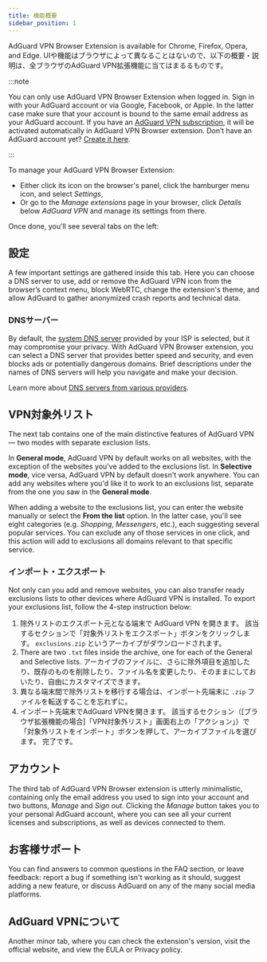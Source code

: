 ```yaml
---
title: 機能概要
sidebar_position: 1
---
```


AdGuard VPN Browser Extension is available for Chrome, Firefox, Opera, and Edge. UIや機能はブラウザによって異なることはないので、以下の概要・説明は、全ブラウザのAdGuard VPN拡張機能に当てはまるるものです。

:::note

You can only use AdGuard VPN Browser Extension when logged in. Sign in with your AdGuard account or via Google, Facebook, or Apple. In the latter case make sure that your account is bound to the same email address as your AdGuard account. If you have an [AdGuard VPN subscription](/general/subscription), it will be activated automatically in AdGuard VPN Browser extension. Don’t have an AdGuard account yet? [Create it here](https://auth.adguard.com/registration.html).

:::

To manage your AdGuard VPN Browser Extension:

- Either click its icon on the browser's panel, click the hamburger menu icon, and select *Settings*,
- Or go to the *Manage extensions* page in your browser, click *Details* below *AdGuard VPN* and manage its settings from there.

Once done, you'll see several tabs on the left:

## 設定

A few important settings are gathered inside this tab. Here you can choose a DNS server to use, add or remove the AdGuard VPN icon from the browser’s context menu, block WebRTC, change the extension's theme, and allow AdGuard to gather anonymized crash reports and technical data.

### DNSサーバー

By default, the [system DNS server](https://adguard-dns.io/kb/general/dns-filtering/#what-is-dns) provided by your ISP is selected, but it may compromise your privacy. With AdGuard VPN Browser extension, you can select a DNS server that provides better speed and security, and even blocks ads or potentially dangerous domains. Brief descriptions under the names of DNS servers will help you navigate and make your decision.

Learn more about [DNS servers from various providers](https://adguard-dns.io/kb/general/dns-providers/).

## VPN対象外リスト

The next tab contains one of the main distinctive features of AdGuard VPN — two modes with separate exclusion lists.

In **General mode**, AdGuard VPN by default works on all websites, with the exception of the websites you've added to the exclusions list. In **Selective mode**, vice versa, AdGuard VPN by default doesn't work anywhere. You can add any websites where you'd like it to work to an exclusions list, separate from the one you saw in the **General mode**.

When adding a website to the exclusions list, you can enter the website manually or select the **From the list** option. In the latter case, you'll see eight categories (e.g. *Shopping*, *Messengers*, etc.), each suggesting several popular services. You can exclude any of those services in one click, and this action will add to exclusions all domains relevant to that specific service.

### インポート・エクスポート

Not only can you add and remove websites, you can also transfer ready exclusions lists to other devices where AdGuard VPN is installed. To export your exclusions list, follow the 4-step instruction below:

1. 除外リストのエクスポート元となる端末で AdGuard VPN を開きます。 該当するセクションで「対象外リストをエクスポート」ボタンをクリックします。 `exclusions.zip` というアーカイブがダウンロードされます。
1. There are two `.txt` files inside the archive, one for each of the General and Selective lists. アーカイブのファイルに、さらに除外項目を追加したり、既存のものを削除したり、ファイル名を変更したり、そのままにしておいたり、自由にカスタマイズできます。
1. 異なる端末間で除外リストを移行する場合は、インポート先端末に `.zip` ファイルを転送することを忘れずに。
1. インポート先端末でAdGuard VPNを開きます。 該当するセクション（[ブラウザ拡張機能の場合]「VPN対象外リスト」画面右上の「アクション」）で「対象外リストをインポート」ボタンを押して、アーカイブファイルを選びます。 完了です。

## アカウント

The third tab of AdGuard VPN Browser extension is utterly minimalistic, containing only the email address you used to sign into your account and two buttons, *Manage* and *Sign out*. Clicking the *Manage* button takes you to your personal AdGuard account, where you can see all your current licenses and subscriptions, as well as devices connected to them.

## お客様サポート

You can find answers to common questions in the FAQ section, or leave feedback: report a bug if something isn't working as it should, suggest adding a new feature, or discuss AdGuard on any of the many social media platforms.

## AdGuard VPNについて

Another minor tab, where you can check the extension's version, visit the official website, and view the EULA or Privacy policy.
